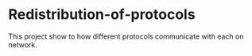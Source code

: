 # Redistribution-of-protocols
This project show to how different protocols communicate with each on network.

